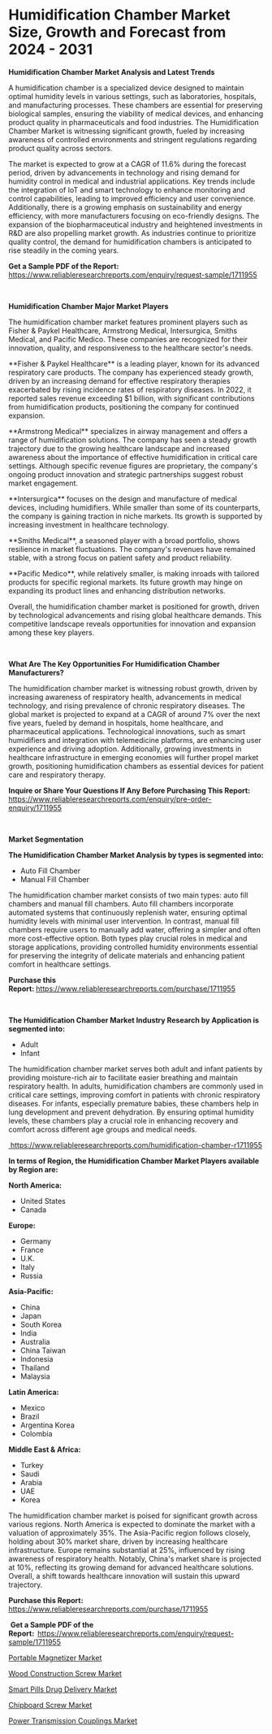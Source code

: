 <p><h1>Humidification Chamber Market Size, Growth and Forecast from 2024 - 2031</h1></p><p><strong>Humidification Chamber Market Analysis and Latest Trends</strong></p>
<p><p>A humidification chamber is a specialized device designed to maintain optimal humidity levels in various settings, such as laboratories, hospitals, and manufacturing processes. These chambers are essential for preserving biological samples, ensuring the viability of medical devices, and enhancing product quality in pharmaceuticals and food industries. The Humidification Chamber Market is witnessing significant growth, fueled by increasing awareness of controlled environments and stringent regulations regarding product quality across sectors.</p><p>The market is expected to grow at a CAGR of 11.6% during the forecast period, driven by advancements in technology and rising demand for humidity control in medical and industrial applications. Key trends include the integration of IoT and smart technology to enhance monitoring and control capabilities, leading to improved efficiency and user convenience. Additionally, there is a growing emphasis on sustainability and energy efficiency, with more manufacturers focusing on eco-friendly designs. The expansion of the biopharmaceutical industry and heightened investments in R&D are also propelling market growth. As industries continue to prioritize quality control, the demand for humidification chambers is anticipated to rise steadily in the coming years.</p></p>
<p><strong>Get a Sample PDF of the Report:&nbsp;</strong> <a href="https://www.reliableresearchreports.com/enquiry/request-sample/1711955?utm_campaign=9&utm_medium=2&utm_source=Github&utm_content=ia&utm_term=22102024&utm_id=humidification-chamber">https://www.reliableresearchreports.com/enquiry/request-sample/1711955</a></p>
<p>&nbsp;</p>
<p><strong>Humidification Chamber Major Market Players</strong></p>
<p><p>The humidification chamber market features prominent players such as Fisher & Paykel Healthcare, Armstrong Medical, Intersurgica, Smiths Medical, and Pacific Medico. These companies are recognized for their innovation, quality, and responsiveness to the healthcare sector's needs.</p><p>**Fisher & Paykel Healthcare** is a leading player, known for its advanced respiratory care products. The company has experienced steady growth, driven by an increasing demand for effective respiratory therapies exacerbated by rising incidence rates of respiratory diseases. In 2022, it reported sales revenue exceeding $1 billion, with significant contributions from humidification products, positioning the company for continued expansion.</p><p>**Armstrong Medical** specializes in airway management and offers a range of humidification solutions. The company has seen a steady growth trajectory due to the growing healthcare landscape and increased awareness about the importance of effective humidification in critical care settings. Although specific revenue figures are proprietary, the company's ongoing product innovation and strategic partnerships suggest robust market engagement.</p><p>**Intersurgica** focuses on the design and manufacture of medical devices, including humidifiers. While smaller than some of its counterparts, the company is gaining traction in niche markets. Its growth is supported by increasing investment in healthcare technology.</p><p>**Smiths Medical**, a seasoned player with a broad portfolio, shows resilience in market fluctuations. The company's revenues have remained stable, with a strong focus on patient safety and product reliability.</p><p>**Pacific Medico**, while relatively smaller, is making inroads with tailored products for specific regional markets. Its future growth may hinge on expanding its product lines and enhancing distribution networks.</p><p>Overall, the humidification chamber market is positioned for growth, driven by technological advancements and rising global healthcare demands. This competitive landscape reveals opportunities for innovation and expansion among these key players.</p></p>
<p>&nbsp;</p>
<p><strong>What Are The Key Opportunities For Humidification Chamber Manufacturers?</strong></p>
<p><p>The humidification chamber market is witnessing robust growth, driven by increasing awareness of respiratory health, advancements in medical technology, and rising prevalence of chronic respiratory diseases. The global market is projected to expand at a CAGR of around 7% over the next five years, fueled by demand in hospitals, home healthcare, and pharmaceutical applications. Technological innovations, such as smart humidifiers and integration with telemedicine platforms, are enhancing user experience and driving adoption. Additionally, growing investments in healthcare infrastructure in emerging economies will further propel market growth, positioning humidification chambers as essential devices for patient care and respiratory therapy.</p></p>
<p><strong>Inquire or Share Your Questions If Any Before Purchasing This Report:</strong> <a href="https://www.reliableresearchreports.com/enquiry/pre-order-enquiry/1711955?utm_campaign=9&utm_medium=2&utm_source=Github&utm_content=ia&utm_term=22102024&utm_id=humidification-chamber">https://www.reliableresearchreports.com/enquiry/pre-order-enquiry/1711955</a></p>
<p>&nbsp;</p>
<p><strong>Market Segmentation</strong></p>
<p><strong>The Humidification Chamber Market Analysis by types is segmented into:</strong></p>
<p><ul><li>Auto Fill Chamber</li><li>Manual Fill Chamber</li></ul></p>
<p><p>The humidification chamber market consists of two main types: auto fill chambers and manual fill chambers. Auto fill chambers incorporate automated systems that continuously replenish water, ensuring optimal humidity levels with minimal user intervention. In contrast, manual fill chambers require users to manually add water, offering a simpler and often more cost-effective option. Both types play crucial roles in medical and storage applications, providing controlled humidity environments essential for preserving the integrity of delicate materials and enhancing patient comfort in healthcare settings.</p></p>
<p><strong>Purchase this Report:&nbsp;</strong><a href="https://www.reliableresearchreports.com/purchase/1711955?utm_campaign=9&utm_medium=2&utm_source=Github&utm_content=ia&utm_term=22102024&utm_id=humidification-chamber">https://www.reliableresearchreports.com/purchase/1711955</a></p>
<p>&nbsp;</p>
<p><strong>The Humidification Chamber Market Industry Research by Application is segmented into:</strong></p>
<p><ul><li>Adult</li><li>Infant</li></ul></p>
<p><p>The humidification chamber market serves both adult and infant patients by providing moisture-rich air to facilitate easier breathing and maintain respiratory health. In adults, humidification chambers are commonly used in critical care settings, improving comfort in patients with chronic respiratory diseases. For infants, especially premature babies, these chambers help in lung development and prevent dehydration. By ensuring optimal humidity levels, these chambers play a crucial role in enhancing recovery and comfort across different age groups and medical needs.</p></p>
<p><a href="https://www.reliableresearchreports.com/humidification-chamber-r1711955?utm_campaign=9&utm_medium=2&utm_source=Github&utm_content=ia&utm_term=22102024&utm_id=humidification-chamber">&nbsp;https://www.reliableresearchreports.com/humidification-chamber-r1711955</a></p>
<p><strong>In terms of Region, the Humidification Chamber Market Players available by Region are:</strong></p>
<p>
    <p> <strong> North America: </strong>
        <ul>
            <li>United States</li>
            <li>Canada</li>
        </ul>
        </p> 
    <p> <strong> Europe: </strong>
        <ul>
            <li>Germany</li>
            <li>France</li>
            <li>U.K.</li>
            <li>Italy</li>
            <li>Russia</li>
        </ul>
        </p> 
    <p> <strong> Asia-Pacific: </strong>
        <ul>
            <li>China</li>
            <li>Japan</li>
            <li>South Korea</li>
            <li>India</li>
            <li>Australia</li>
            <li>China Taiwan</li>
            <li>Indonesia</li>
            <li>Thailand</li>
            <li>Malaysia</li>
        </ul>
        </p> 
    <p> <strong> Latin America: </strong>
        <ul>
            <li>Mexico</li>
            <li>Brazil</li>
            <li>Argentina Korea</li>
            <li>Colombia</li>
        </ul>
        </p> 
    <p> <strong> Middle East & Africa: </strong>
        <ul>
            <li>Turkey</li>
            <li>Saudi</li>
            <li>Arabia</li>
            <li>UAE</li>
            <li>Korea</li>
        </ul>
    </p>
    </p>
<p><p>The humidification chamber market is poised for significant growth across various regions. North America is expected to dominate the market with a valuation of approximately 35%. The Asia-Pacific region follows closely, holding about 30% market share, driven by increasing healthcare infrastructure. Europe remains substantial at 25%, influenced by rising awareness of respiratory health. Notably, China's market share is projected at 10%, reflecting its growing demand for advanced healthcare solutions. Overall, a shift towards healthcare innovation will sustain this upward trajectory.</p></p>
<p><strong>Purchase this Report: </strong><a href="https://www.reliableresearchreports.com/purchase/1711955?utm_campaign=9&utm_medium=2&utm_source=Github&utm_content=ia&utm_term=22102024&utm_id=humidification-chamber">https://www.reliableresearchreports.com/purchase/1711955</a></p>
<p>&nbsp;<strong>Get a Sample PDF of the Report:&nbsp;&nbsp;</strong><a href="https://www.reliableresearchreports.com/enquiry/request-sample/1711955?utm_campaign=9&utm_medium=2&utm_source=Github&utm_content=ia&utm_term=22102024&utm_id=humidification-chamber">https://www.reliableresearchreports.com/enquiry/request-sample/1711955</a></p>
<p><strong></strong></p>
<p><p><a href="https://issuu.com/reportprime-2/docs/portable-magnetizer-market-size-203_202dfd608131ef?utm_campaign=9&utm_medium=2&utm_source=Github&utm_content=ia&utm_term=22102024&utm_id=humidification-chamber">Portable Magnetizer Market</a></p><p><a href="https://github.com/SanjidaMahmud54/Market-Research-Report-List-1/blob/main/wood-construction-screw-market.md?utm_campaign=9&utm_medium=2&utm_source=Github&utm_content=ia&utm_term=22102024&utm_id=humidification-chamber">Wood Construction Screw Market</a></p><p><a href="https://www.linkedin.com/pulse/mapping-smart-pills-drug-delivery-market-trends-challenges-breakthroughs-a1csc?utm_campaign=9&utm_medium=2&utm_source=Github&utm_content=ia&utm_term=22102024&utm_id=humidification-chamber">Smart Pills Drug Delivery Market</a></p><p><a href="https://github.com/WashimHussain441/Market-Research-Report-List-1/blob/main/chipboard-screw-market.md?utm_campaign=9&utm_medium=2&utm_source=Github&utm_content=ia&utm_term=22102024&utm_id=humidification-chamber">Chipboard Screw Market</a></p><p><a href="https://issuu.com/reportprime-2/docs/power-transmission-couplings-market_cad12d3dd3b6d9?utm_campaign=9&utm_medium=2&utm_source=Github&utm_content=ia&utm_term=22102024&utm_id=humidification-chamber">Power Transmission Couplings Market</a></p></p>